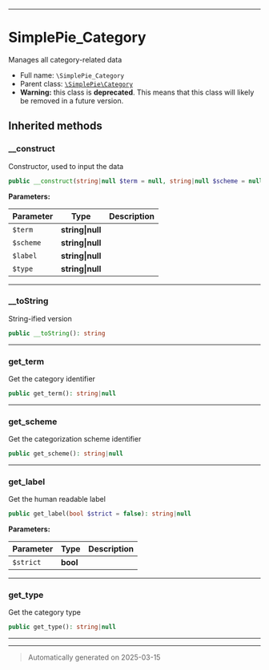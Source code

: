 ***

# SimplePie_Category

Manages all category-related data



* Full name: `\SimplePie_Category`
* Parent class: [`\SimplePie\Category`](./SimplePie/Category.md)
* **Warning:** this class is **deprecated**. This means that this class will likely be removed in a future version.






## Inherited methods


### __construct

Constructor, used to input the data

```php
public __construct(string|null $term = null, string|null $scheme = null, string|null $label = null, string|null $type = null): mixed
```








**Parameters:**

| Parameter | Type | Description |
|-----------|------|-------------|
| `$term` | **string&#124;null** |  |
| `$scheme` | **string&#124;null** |  |
| `$label` | **string&#124;null** |  |
| `$type` | **string&#124;null** |  |





***

### __toString

String-ified version

```php
public __toString(): string
```












***

### get_term

Get the category identifier

```php
public get_term(): string|null
```












***

### get_scheme

Get the categorization scheme identifier

```php
public get_scheme(): string|null
```












***

### get_label

Get the human readable label

```php
public get_label(bool $strict = false): string|null
```








**Parameters:**

| Parameter | Type | Description |
|-----------|------|-------------|
| `$strict` | **bool** |  |





***

### get_type

Get the category type

```php
public get_type(): string|null
```












***


***
> Automatically generated on 2025-03-15
